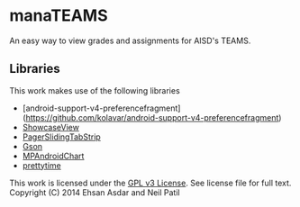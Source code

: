 manaTEAMS
=========

An easy way to view grades and assignments for AISD's TEAMS.

Libraries
-----
This work makes use of the following libraries
* [android-support-v4-preferencefragment] (https://github.com/kolavar/android-support-v4-preferencefragment)
* [ShowcaseView](https://github.com/amlcurran/Showcaseview)
* [PagerSlidingTabStrip](https://github.com/astuetz/PagerSlidingTabStrip)
* [Gson](https://code.google.com/p/google-gson/)
* [MPAndroidChart](https://github.com/PhilJay/MPAndroidChart)
* [prettytime](http://ocpsoft.org/prettytime/)

This work is licensed under the [GPL v3 License](http://choosealicense.com/licenses/gpl-v3/). See license file for full text.   
Copyright (C) 2014 Ehsan Asdar and Neil Patil
